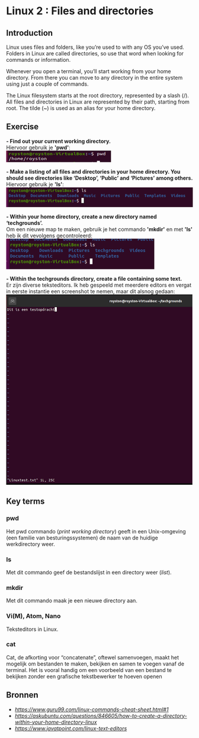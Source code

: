# Linux 2 : Files and directories  

## Introduction  
Linux uses files and folders, like you’re used to with any OS you’ve used. Folders in Linux are called directories, so use that word when looking for commands or information.

Whenever you open a terminal, you’ll start working from your home directory. From there you can move to any directory in the entire system using just a couple of commands.

The Linux filesystem starts at the root directory, represented by a slash (/). All files and directories in Linux are represented by their path, starting from root.
The tilde (~) is used as an alias for your home directory.

## Exercise  
**- Find out your current working directory.**  
Hiervoor gebruik je **'pwd'**:  
![Kijk](https://github.com/Electroybot/cloud-6-repo-Electroybot/blob/main/00_includes/Week%201/LNX-02/01.png?raw=true)  

**- Make a listing of all files and directories in your home directory. You should see directories like ‘Desktop’, ‘Public’ and ‘Pictures’ among others.**  
Hiervoor gebruik je **'ls'**:  
![Kijk](https://github.com/Electroybot/cloud-6-repo-Electroybot/blob/main/00_includes/Week%201/LNX-02/02.png?raw=true)  

**- Within your home directory, create a new directory named ‘techgrounds’.**  
Om een nieuwe map te maken, gebruik je het commando **'mkdir'** en met **'ls'** heb ik dit vevolgens gecontroleerd:  
![Kijk](https://github.com/Electroybot/cloud-6-repo-Electroybot/blob/main/00_includes/Week%201/LNX-02/03.png?raw=true)  

**- Within the techgrounds directory, create a file containing some text.**  
Er zijn diverse teksteditors. Ik heb gespeeld met meerdere editors en vergat in eerste instantie een screenshot te nemen, maar dit alsnog gedaan:    
![Kijk](https://github.com/Electroybot/cloud-6-repo-Electroybot/blob/main/00_includes/Week%201/LNX-02/04.png?raw=true)  

## Key terms  

### pwd   
Het pwd commando (*print working directory*) geeft in een Unix-omgeving (een familie van besturingssystemen) de naam van de huidige werkdirectory weer.  

### ls  
Met dit commando geef de bestandslijst in een directory weer (*list*).  

### mkdir  
Met dit commando maak je een nieuwe directory aan.  

### Vi(M), Atom, Nano  
Teksteditors in Linux.  

### cat
Cat, de afkorting voor “concatenate”, oftewel samenvoegen, maakt het mogelijk om bestanden te maken, bekijken en samen te voegen vanaf de terminal. Het is vooral handig om een voorbeeld van een bestand te bekijken zonder een grafische tekstbewerker te hoeven openen

## Bronnen  

- *https://www.guru99.com/linux-commands-cheat-sheet.html#1*  
- *https://askubuntu.com/questions/846605/how-to-create-a-directory-within-your-home-directory-linux*  
- *https://www.javatpoint.com/linux-text-editors*  


